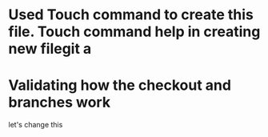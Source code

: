 # Used Touch command to create this file. Touch command help in creating new filegit a

# Validating how the checkout and branches work

<pr> let's change this 